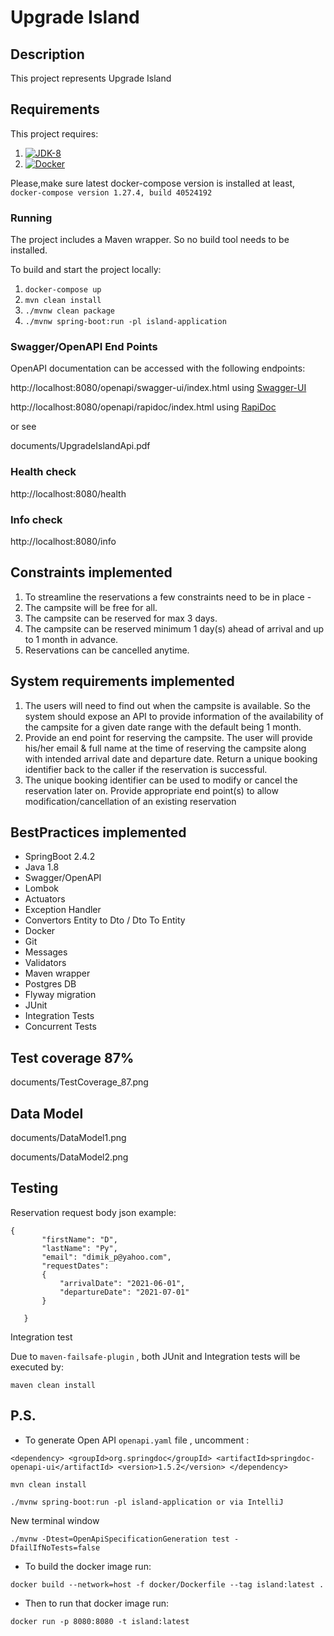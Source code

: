 # Upgrade Island

## Description
This project represents Upgrade Island

## Requirements

This project requires:
 1. [![JDK-8](https://img.shields.io/badge/jdk-8-blue?style=for-the-badge&logo=java)](https://adoptopenjdk.net/?variant=openjdk8&jvmVariant=hotspot)
 2. [![Docker](https://img.shields.io/badge/Docker-19-blue?style=for-the-badge&logo=docker)](https://www.docker.com/)
 
 Please,make sure latest docker-compose version is installed
 at least,
 `docker-compose version 1.27.4, build 40524192`
 

### Running

The project includes a Maven wrapper. So no build tool needs to be installed.

To build and start the project locally:

1. ```docker-compose up```
2. ```mvn clean install```
3. ```./mvnw clean package```
4. ```./mvnw spring-boot:run -pl island-application```


### Swagger/OpenAPI End Points

OpenAPI documentation can be accessed with the following endpoints:

http://localhost:8080/openapi/swagger-ui/index.html using [Swagger-UI](https://swagger.io/tools/swagger-ui/)

http://localhost:8080/openapi/rapidoc/index.html using [RapiDoc](https://mrin9.github.io/RapiDoc/)

or see 

documents/UpgradeIslandApi.pdf

### Health check
http://localhost:8080/health

### Info check
http://localhost:8080/info


## Constraints implemented
 1. To streamline the reservations a few constraints need to be in place -
 2. The campsite will be free for all.
 3. The campsite can be reserved for max 3 days.
 4. The campsite can be reserved minimum 1 day(s) ahead of arrival and up to 1 month in advance.
 5. Reservations can be cancelled anytime.
 
## System requirements implemented
 1. The users will need to find out when the campsite is available. 
    So the system should expose an API to provide information of the
    availability of the campsite for a given date range with the default being 1 month.
 2. Provide an end point for reserving the campsite. The user will provide his/her email & full name at the time of reserving the campsite
    along with intended arrival date and departure date. Return a unique booking identifier back to the caller if the reservation is successful.
 3. The unique booking identifier can be used to modify or cancel the reservation later on. Provide appropriate end point(s) to allow
    modification/cancellation of an existing reservation    


 ## BestPractices implemented
 - SpringBoot 2.4.2  
 - Java 1.8
 - Swagger/OpenAPI
 - Lombok 
 - Actuators
 - Exception Handler
 - Convertors Entity to Dto / Dto To Entity
 - Docker
 - Git
 - Messages
 - Validators
 - Maven wrapper
 - Postgres DB
 - Flyway migration
 - JUnit
 - Integration Tests
 - Concurrent Tests
 
 ## Test coverage 87%
 documents/TestCoverage_87.png
 
 ## Data Model
 documents/DataModel1.png
 
 documents/DataModel2.png
 
 ## Testing
 Reservation request body json example:
 ```
{
        "firstName": "D",
        "lastName": "Py",
        "email": "dimik_p@yahoo.com",
        "requestDates":
        {
            "arrivalDate": "2021-06-01",
            "departureDate": "2021-07-01"
        }
        
    }
```

Integration test

Due to  `maven-failsafe-plugin` , both JUnit and Integration tests will be executed by:
 
```maven clean install```

## P.S.
 - To generate Open API `openapi.yaml` file , uncomment :

`<dependency>
   <groupId>org.springdoc</groupId>
   <artifactId>springdoc-openapi-ui</artifactId>
   <version>1.5.2</version>
</dependency>`

`mvn clean install`

`./mvnw spring-boot:run -pl island-application or via IntelliJ`

New terminal window

`./mvnw -Dtest=OpenApiSpecificationGeneration test -DfailIfNoTests=false`


 - To build the docker image run:

```docker build --network=host -f docker/Dockerfile --tag island:latest .```

 - Then to run that docker image run:

```docker run -p 8080:8080 -t island:latest```

